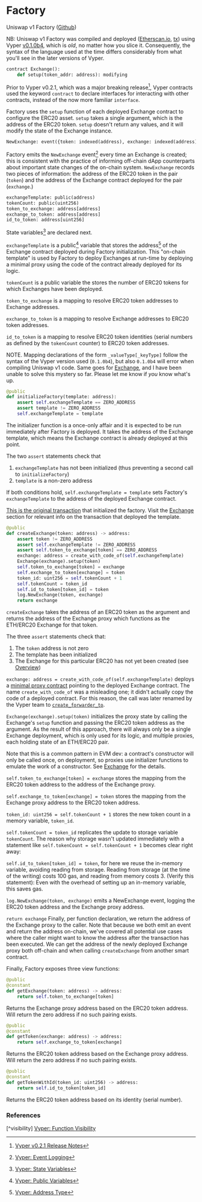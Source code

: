 # Factory

Uniswap v1 Factory ([Github](https://github.com/Uniswap/v1-contracts/blob/master/contracts/uniswap_factory.vy))

NB: Uniswap v1 Factory was compiled and deployed ([Etherscan.io](https://etherscan.io/address/0xc0a47dFe034B400B47bDaD5FecDa2621de6c4d95), [tx](https://etherscan.io/tx/0xc1b2646d0ad4a3a151ebdaaa7ef72e3ab1aa13aa49d0b7a3ca020f5ee7b1b010)) using Vyper [v0.1.0b4](https://vyper.readthedocs.io/en/v0.1.0-beta.4/), which is *old*, no matter how you slice it. Consequently, the syntax of the language used at the time differs considerably from what you'll see in the later versions of Vyper.



```python
contract Exchange():
    def setup(token_addr: address): modifying
```

Prior to Vyper v0.2.1, which was a major breaking release[^vyper], Vyper contracts used the keyword `contract` to declare interfaces for interacting with other contracts, instead of the now more familiar `interface`.

Factory uses the `setup` function of each deployed Exchange contract to configure the ERC20 asset. `setup` takes a single argument, which is the address of the ERC20 token. `setup` doesn't return any values, and it will modify the state of the Exchange instance.

```python
NewExchange: event({token: indexed(address), exchange: indexed(address)})
```

Factory emits the `NewExchange` event[^events] every time an Exchange is created; this is consistent with the practice of informing off-chain dApp counterparts about important state changes of the on-chain system. `NewExchange` records two pieces of information: the address of the ERC20 token in the pair (`token`) and the address of the Exchange contract deployed for the pair (`exchange`.) 

```python
exchangeTemplate: public(address)
tokenCount: public(uint256)
token_to_exchange: address[address]
exchange_to_token: address[address]
id_to_token: address[uint256]
```

State variables[^statevars] are declared next. 

`exchangeTemplate` is a public[^public] variable that stores the address[^address] of the Exchange contract deployed during Factory initialization. This "on-chain template" is used by Factory to deploy Exchanges at run-time by deploying a minimal proxy using the code of the contract already deployed for its logic.

`tokenCount` is a public variable the stores the number of ERC20 tokens for which Exchanges have been deployed. 

`token_to_exchange` is a mapping to resolve ERC20 token addresses to Exchange addresses.

`exchange_to_token` is a mapping to resolve Exchange addresses to ERC20 token addresses.

`id_to_token` is a mapping to resolve ERC20 token identities (serial numbers as defined by the `tokenCount` counter) to ERC20 token addresses.

NOTE. Mapping declarations of the form `_valueType[_keyType]` follow the syntax of the Vyper version used (`0.1.0b4`), but also `0.1.0b4` will error when compiling Uniswap v1 code. Same goes for [Exchange](./exchange.md), and I have been unable to solve this mystery so far. Please let me know if _you_ know what's up. 

```python
@public
def initializeFactory(template: address):
    assert self.exchangeTemplate == ZERO_ADDRESS
    assert template != ZERO_ADDRESS
    self.exchangeTemplate = template
```

The initializer function is a once-only affair and it is expected to be run immediately after Factory is deployed. It takes the address of the Exchange template, which means the Exchange contract is already deployed at this point.

The two `assert` statements check that 
1. `exchangeTemplate` has not been initialized (thus preventing a second call to `initializeFactory`)
2. `template` is a non-zero address 

If both conditions hold, `self.exchangeTemplate = template` sets Factory's `exchangeTemplate` to the address of the deployed Exchange contract.

[This is the original transaction](https://etherscan.io/tx/0x4ef102aebb98c3185396578bcf6f71d0c3c13773caef02514639b9141948245b) that initialized the factory. Visit the [Exchange](./exchange.md) section for relevant info on the transaction that deployed the template.

```python
@public
def createExchange(token: address) -> address:
    assert token != ZERO_ADDRESS
    assert self.exchangeTemplate != ZERO_ADDRESS
    assert self.token_to_exchange[token] == ZERO_ADDRESS
    exchange: address = create_with_code_of(self.exchangeTemplate)
    Exchange(exchange).setup(token)
    self.token_to_exchange[token] = exchange
    self.exchange_to_token[exchange] = token
    token_id: uint256 = self.tokenCount + 1
    self.tokenCount = token_id
    self.id_to_token[token_id] = token
    log.NewExchange(token, exchange)
    return exchange
```

`createExchange` takes the address of an ERC20 token as the argument and returns the address of the Exchange proxy which functions as the ETH/ERC20 Exchange for that token.

The three `assert` statements check that:
1. The `token` address is not zero
2. The template has been initialized
3. The Exchange for this particular ERC20 has not yet been created (see [Overview](./index.md))

`exchange: address = create_with_code_of(self.exchangeTemplate)` deploys a [minimal proxy contract](https://blog.openzeppelin.com/deep-dive-into-the-minimal-proxy-contract/) pointing to the deployed Exchange contract. The name `create_with_code_of` was a misleading one; it didn't actually copy the code of a deployed contract. For this reason, the call was later renamed by the Vyper team to [`create_forwarder_to`](https://vyper.readthedocs.io/en/stable/built-in-functions.html?highlight=create_minimal_proxy#chain-interaction).

`Exchange(exchange).setup(token)` initializes the proxy state by calling the Exchange's `setup` function and passing the ERC20 token address as the argument. As the result of this approach, there will always only be a single Exchange deployment, which is only used for its logic, and multiple proxies, each holding state of an ETH/ERC20 pair.

Note that this is a common pattern in EVM dev: a contract's constructor will only be called once, on deployment, so proxies use initializer functions to emulate the work of a constructor. See [Exchange](./exchange.md) for the details.

`self.token_to_exchange[token] = exchange` stores the mapping from the ERC20 token address to the address of the Exchange proxy.

`self.exchange_to_token[exchange] = token` stores the mapping from the Exchange proxy address to the ERC20 token address. 

`token_id: uint256 = self.tokenCount + 1` stores the new token count in a memory variable, `token_id`. 

`self.tokenCount = token_id` replicates the update to storage variable `tokenCount`. The reason why storage wasn't updated immediately with a statement like `self.tokenCount = self.tokenCount + 1` becomes clear right away:

`self.id_to_token[token_id] = token`, for here we reuse the in-memory variable, avoiding reading from storage. Reading from storage (at the time of the writing) costs 100 gas, and reading from memory costs 3. (Verify this statement): Even with the overhead of setting up an in-memory variable, this saves gas.

`log.NewExchange(token, exchange)` emits a NewExchange event, logging the ERC20 token address and the Exchange proxy address.
    
`return exchange`
Finally, per function declaration, we return the address of the Exchange proxy to the caller. Note that because we both emit an event and return the address on-chain, we've covered all potential use cases where the caller might want to know the address after the transaction has been executed. We can get the address of the newly deployed Exchange proxy both off-chain and when calling `createExchange` from another smart contract.

Finally, Factory exposes three view functions:

```python
@public
@constant
def getExchange(token: address) -> address:
    return self.token_to_exchange[token]
```

Returns the Exchange proxy address based on the ERC20 token address. Will return the zero address if no such pairing exists.


```python
@public
@constant
def getToken(exchange: address) -> address:
    return self.exchange_to_token[exchange]
```

Returns the ERC20 token address based on the Exchange proxy address. Will return the zero address if no such pairing exists.

```python
@public
@constant
def getTokenWithId(token_id: uint256) -> address:
    return self.id_to_token[token_id]
```

Returns the ERC20 token address based on its identity (serial number).

### References

[^vyper]: [Vyper v0.2.1 Release Notes](https://vyper.readthedocs.io/en/stable/release-notes.html#v0-2-1)

[^events]: [Vyper: Event Logging](https://vyper.readthedocs.io/en/v0.1.0-beta.4/logging.html)

[^statevars]: [Vyper: State Variables](https://vyper.readthedocs.io/en/v0.1.0-beta.4/structure-of-a-contract.html#state-variables)

[^address]: [Vyper: Address Type](https://vyper.readthedocs.io/en/v0.1.0-beta.4/types.html#id12)

[^public]: [Vyper: Public Variables](https://vyper.readthedocs.io/en/v0.2.0/scoping-and-declarations.html#declaring-public-variables)

[^visibility] [Vyper: Function Visibility](https://vyper.readthedocs.io/en/v0.1.0-beta.4/structure-of-a-contract.html#functions)